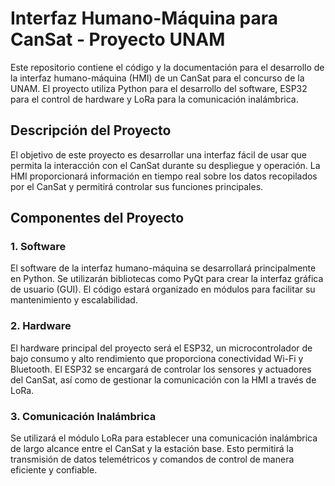 # Interfaz Humano-Máquina para CanSat - Proyecto UNAM

Este repositorio contiene el código y la documentación para el desarrollo de la interfaz humano-máquina (HMI) de un CanSat para el concurso de la UNAM. El proyecto utiliza Python para el desarrollo del software, ESP32 para el control de hardware y LoRa para la comunicación inalámbrica.

## Descripción del Proyecto

El objetivo de este proyecto es desarrollar una interfaz fácil de usar que permita la interacción con el CanSat durante su despliegue y operación. La HMI proporcionará información en tiempo real sobre los datos recopilados por el CanSat y permitirá controlar sus funciones principales.

## Componentes del Proyecto

### 1. Software

El software de la interfaz humano-máquina se desarrollará principalmente en Python. Se utilizarán bibliotecas como PyQt para crear la interfaz gráfica de usuario (GUI). El código estará organizado en módulos para facilitar su mantenimiento y escalabilidad.

### 2. Hardware

El hardware principal del proyecto será el ESP32, un microcontrolador de bajo consumo y alto rendimiento que proporciona conectividad Wi-Fi y Bluetooth. El ESP32 se encargará de controlar los sensores y actuadores del CanSat, así como de gestionar la comunicación con la HMI a través de LoRa.

### 3. Comunicación Inalámbrica

Se utilizará el módulo LoRa para establecer una comunicación inalámbrica de largo alcance entre el CanSat y la estación base. Esto permitirá la transmisión de datos telemétricos y comandos de control de manera eficiente y confiable.
